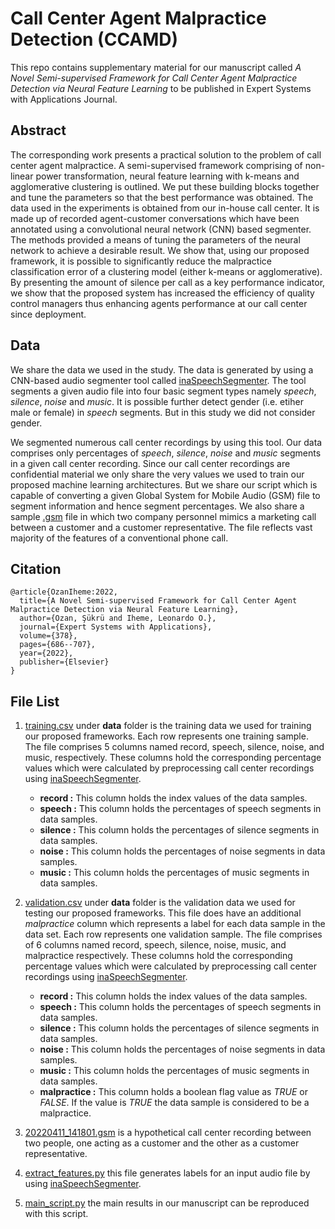 # Call Center Agent Malpractice Detection (CCAMD)

This repo contains supplementary material for our manuscript called *A Novel Semi-supervised Framework 
for Call Center Agent Malpractice Detection via Neural Feature Learning* to be published in Expert Systems 
with Applications Journal.

## Abstract

The corresponding work presents a practical solution to the problem of call center agent malpractice. A semi-supervised framework comprising of non-linear power transformation, neural feature learning with  k-means  and agglomerative clustering is outlined. We put these building blocks together and tune the parameters so that the best performance was obtained. The data used in the experiments is obtained from our in-house call center. It is made up of recorded agent-customer conversations which have been annotated using a convolutional neural network (CNN) based segmenter. The methods provided a means of tuning the parameters of the neural network to achieve a desirable result. We show that, using our proposed framework, it is possible to significantly reduce the malpractice classification error of a  clustering model (either k-means or agglomerative). By presenting the amount of silence per call as a key performance indicator, we show that the proposed system has increased the efficiency of quality control managers thus enhancing agents performance at our call center since deployment.

## Data

We share the data we used in the study. The data is generated by using a CNN-based audio segmenter tool called [inaSpeechSegmenter](https://github.com/ina-foss/inaSpeechSegmenter). The tool segments a given audio file into four basic segment types namely *speech*, *silence*, *noise* and *music*. It is possible further detect gender (i.e. etiher male or female) in *speech* segments. But in this study we did not consider gender. 

We segmented numerous call center recordings by using this tool. Our data comprises only percentages of *speech*, *silence*, *noise* and *music* segments in a given call center recording. Since our call center recordings are confidential material we only share the very values we used to train our proposed machine learning architectures.  But we  share our script which is capable of converting a given Global System for Mobile Audio (GSM) file to segment information and hence segment percentages. We also share a sample [.gsm](20220411_141801.gsm) file in which two company personnel mimics a  marketing call between a customer and a customer representative. The file reflects vast majority of the features of a conventional phone call.

## Citation

    @article{OzanIheme:2022,
      title={A Novel Semi-supervised Framework for Call Center Agent Malpractice Detection via Neural Feature Learning},
      author={Ozan, Şükrü and Iheme, Leonardo O.},
      journal={Expert Systems with Applications},
      volume={378},
      pages={686--707},
      year={2022},
      publisher={Elsevier}
    }


## File List
1.  [training.csv](data/training.csv) under **data** folder is the training data we used for training our 
proposed frameworks. Each row represents one training sample. The file comprises  5 columns named record, speech, silence, noise, and music, respectively. These columns hold the corresponding percentage values which were calculated by preprocessing 
call center recordings using  [inaSpeechSegmenter](https://github.com/ina-foss/inaSpeechSegmenter).
    - **record :** This column holds the index values of the data samples.
    - **speech :** This column  holds the percentages of speech segments in data samples.
    - **silence :** This column holds the percentages of silence segments in data samples.
    - **noise :** This column holds the percentages of noise segments in data samples.
    - **music :** This column holds the percentages of music segments in data samples.

2.  [validation.csv](data/validation.csv) under **data** folder is the validation data we used for testing our 
proposed frameworks. This file does have an additional *malpractice* column which represents a label for each data sample in the data set. Each row represents one validation sample. The file comprises of 6 columns named record, speech, silence, noise, music, and malpractice respectively. These columns hold the corresponding percentage values which were calculated by preprocessing 
call center recordings using  [inaSpeechSegmenter](https://github.com/ina-foss/inaSpeechSegmenter).
    - **record :** This column holds the index values of the data samples.
    - **speech :** This column  holds the percentages of speech segments in data samples.
    - **silence :** This column holds the percentages of silence segments in data samples.
    - **noise :** This column holds the percentages of noise segments in data samples.
    - **music :** This column holds the percentages of music segments in data samples.
    - **malpractice :** This column holds a boolean flag value as *TRUE* or *FALSE*. If the value is *TRUE* the data sample is considered to be a malpractice.
3. [20220411_141801.gsm](20220411_141801.gsm) is a hypothetical call center recording between two people,
one acting as a customer and the other as a customer representative.
4. [extract_features.py](extract_features.py) this file generates labels for an input audio file by
using [inaSpeechSegmenter](https://github.com/ina-foss/inaSpeechSegmenter).
5. [main_script.py](main_script.py) the main results in our manuscript can be reproduced with this script.
